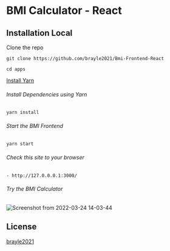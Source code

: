 

# BMI Calculator - React

## Installation Local

Clone the repo
```Terminal
git clone https://github.com/brayle2021/Bmi-Frontend-React

cd apps
```

[Install Yarn](https://classic.yarnpkg.com/lang/en/docs/install/#debian-stable)

###### Install Dependencies using Yarn

```Terminal
yarn install
```

###### Start the BMI Frontend

```Terminal
yarn start
```

###### Check this site to your browser

	- http://127.0.0.0.1:3000/

###### Try the BMI Calculator
![Screenshot from 2022-03-24 14-03-44](https://user-images.githubusercontent.com/94723554/159852647-59082c0b-6df8-46fd-97e7-b867bcbb7d2d.png)

## License
[brayle2021](https://github.com/brayle2021/Bmi-Frontend-React)



